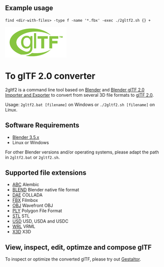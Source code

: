 ## Example usage

`find <dir-with-files> -type f -name '*.fbx' -exec ./2gltf2.sh {} +`

[![](glTF.png)](https://github.com/KhronosGroup/glTF/tree/master/specification/2.0)

# To glTF 2.0 converter

2gltf2 is a command line tool based on [Blender](http://www.blender.org) and [Blender glTF 2.0 Importer and Exporter](https://github.com/KhronosGroup/glTF-Blender-IO) to convert from several 3D file formats to [glTF 2.0](https://www.khronos.org/gltf/).  

Usage: `2gltf2.bat [filename]` on Windows or `./2gltf2.sh [filename]` on Linux.  

## Software Requirements

* [Blender 3.5.x](https://blender.org/download)  
* Linux or Windows  

For other Blender versions and/or operating systems, please adapt the path in `2gltf2.bat` or `2gltf2.sh`.  

## Supported file extensions

* [ABC](https://www.alembic.io/) Alembic  
* [BLEND](https://www.blender.org/) Blender native file format  
* [DAE](https://en.wikipedia.org/wiki/COLLADA) COLLADA  
* [FBX](https://en.wikipedia.org/wiki/FBX) Filmbox  
* [OBJ](https://en.wikipedia.org/wiki/Wavefront_.obj_file) Wavefront OBJ  
* [PLY](https://en.wikipedia.org/wiki/PLY_(file_format)) Polygon File Format  
* [STL](https://en.wikipedia.org/wiki/STL_(file_format)) STL  
* [USD](https://en.wikipedia.org/wiki/Universal_Scene_Description) USD, USDA and USDC  
* [WRL](https://en.wikipedia.org/wiki/VRML) VRML  
* [X3D](https://en.wikipedia.org/wiki/X3D) X3D  

## View, inspect, edit, optimze and compose glTF

To inspect or optimize the converted glTF, please try out [Gestaltor](https://gestaltor.io/).  
